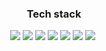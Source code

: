 
<h3 align="center">Tech stack</h3>
<p align="center"><img src="https://img.shields.io/badge/Java-red"/>&nbsp<img src="https://img.shields.io/badge/Oracle-yellow"/>&nbsp<img src="https://img.shields.io/badge/html-css-orange"/>&nbsp<img src="https://img.shields.io/badge/javascript-d95f6e"/>&nbsp<img src="https://img.shields.io/badge/Python-3766AB"/>&nbsp<img src="https://img.shields.io/badge/MongoDB-green"/>&nbsp<img src="https://img.shields.io/badge/Git-grey"/>&nbsp    
